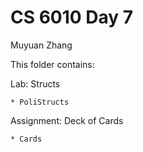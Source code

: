 # CS 6010 Day 7

Muyuan Zhang

This folder contains:

Lab: Structs

    * PoliStructs

Assignment: Deck of Cards

    * Cards
